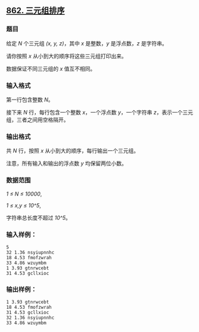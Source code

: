 ## [862. 三元组排序](https://www.acwing.com/problem/content/864/)

### 题目

给定 *N* 个三元组 *(x, y, z)*，其中 *x* 是整数，*y* 是浮点数，*z* 是字符串。

请你按照 *x* 从小到大的顺序将这些三元组打印出来。

数据保证不同三元组的 *x* 值互不相同。

### 输入格式

第一行包含整数 *N*。

接下来 *N* 行，每行包含一个整数 *x*，一个浮点数 *y*，一个字符串 *z*，表示一个三元组，三者之间用空格隔开。

### 输出格式

共 *N* 行，按照 *x* 从小到大的顺序，每行输出一个三元组。

注意，所有输入和输出的浮点数 *y* 均保留两位小数。

### 数据范围

*1 ≤ N ≤ 10000*,

*1 ≤ x,y ≤ 10^5*,

字符串总长度不超过 *10^5*。

### 输入样例：

```
5
32 1.36 nsyiupnnhc
18 4.53 fmofzwrah
33 4.86 wzuymbm
1 3.93 gtnrwcebt
31 4.53 gcllxioc
```

### 输出样例：

```
1 3.93 gtnrwcebt
18 4.53 fmofzwrah
31 4.53 gcllxioc
32 1.36 nsyiupnnhc
33 4.86 wzuymbm
```
